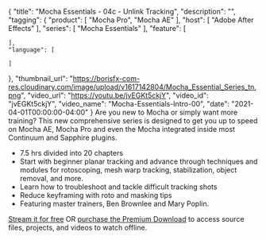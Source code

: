 {
  "title": "Mocha Essentials - 04c - Unlink Tracking",
  "description": "",
  "tagging": {
    "product": [
      "Mocha Pro",
      "Mocha AE"
    ],
    "host": [
      "Adobe After Effects"
    ],
    "series": [
      "Mocha Essentials"
    ],
    "feature": [

    ],
    "language": [

    ]
  },
  "thumbnail_url": "https://borisfx-com-res.cloudinary.com/image/upload/v1617142804/Mocha_Essential_Series_tn.png",
  "video_url": "https://youtu.be/jvEGKt5ckjY",
  "video_id": "jvEGKt5ckjY",
  "video_name": "Mocha-Essentials-Intro-00",
  "date": "2021-04-01T00:00:00-04:00"
}
Are you new to Mocha or simply want more training? This new comprehensive series is designed to get you up to speed on Mocha AE, Mocha Pro and even the Mocha integrated inside most Continuum and Sapphire plugins.

* 7.5 hrs divided into 20 chapters
* Start with beginner planar tracking and advance through techniques and modules for rotoscoping, mesh warp tracking, stabilization, object removal, and more.
* Learn how to troubleshoot and tackle difficult tracking shots
* Reduce keyframing with roto and masking tips
* Featuring master trainers, Ben Brownlee and Mary Poplin. 

[Stream it for free](https://borisfx.com/free-training/mocha-essentials/) OR [purchase the Premium Download]( "https://borisfx.com/store/?collection=training-products&product=more-than-the-essentials-mocha-in-after-effects") to access source files, projects, and videos to watch offline.
